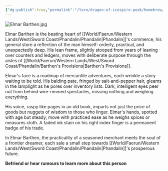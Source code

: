 ```yaml
---
{"dg-publish":true,"permalink":"/lore/dragon-of-icespire-peak/homebrew/npcs/phandalin/elmar-barthen/"}
---
```


![Elmar Barthen.jpg](/img/user/Images/Characters/npcs/Barthen's%20Provisions/Elmar%20Barthen.jpg)

Elmar Barthen is the beating heart of [[World/Faerun/Western Lands/West/Sword Coast/Phandalin/Phandalin\|Phandalin]]'s commerce, his general store a reflection of the man himself: orderly, practical, and unexpectedly deep. His lean frame, slightly stooped from years of leaning over counters and ledgers, moves with deliberate purpose through the aisles of [[World/Faerun/Western Lands/West/Sword Coast/Phandalin/Barthen's Provisions\|Barthen's Provisions]]. 

Elmar's face is a roadmap of mercantile adventures, each wrinkle a story waiting to be told. His balding pate, fringed by salt-and-pepper hair, gleams in the lamplight as he pores over inventory lists. Dark, intelligent eyes peer out from behind wire-rimmed spectacles, missing nothing and weighing everything.

His voice, raspy like pages in an old book, imparts not just the price of goods but nuggets of wisdom to those who linger. Elmar's hands, spotted with age but steady, move with practiced ease as he weighs spices or measures cloth. A faded ink stain on his right index finger is a permanent badge of his trade.

In Elmar Barthen, the practicality of a seasoned merchant meets the soul of a frontier dreamer, each sale a small step towards [[World/Faerun/Western Lands/West/Sword Coast/Phandalin/Phandalin\|Phandalin]]'s prosperous future.

**Befriend or hear rumours to learn more about this person**